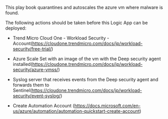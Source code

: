This play book quarantines and autoscales the azure vm where malware is found.

The following actions should be taken before this Logic App can be deployed:

- Trend Micro Cloud One - Workload Security - Account(https://cloudone.trendmicro.com/docs/jp/workload-security/free-trial/)

- Azure Scale Set with an image of the vm with the Deep security agent installed(https://cloudone.trendmicro.com/docs/jp/workload-security/azure-vmss/)

- Syslog server that receives events from the Deep security agent and forwards them to Sentinel(https://cloudone.trendmicro.com/docs/jp/workload-security/event-syslog/)

- Create Automation Account (https://docs.microsoft.com/en-us/azure/automation/automation-quickstart-create-account)